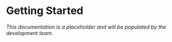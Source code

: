 # Getting Started

*This documentation is a placeholder and will be populated by the development team.*

